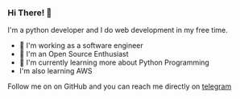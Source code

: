 ### Hi There! 👋
I'm a python developer and I do web development in my free time. 
- 🔭 I'm working as a software engineer
- 🌱 I'm an Open Source Enthusiast
- 👯 I'm currently learning more about Python Programming
- I'm also learning AWS

Follow me on on GitHub and you can reach me directly on [telegram](https://telegram.me/ckpro)

<!--
**lazydeveloper/lazydeveloper** is a ✨ _special_ ✨ repository because its `README.md` (this file) appears on your GitHub profile.

Here are some ideas to get you started:

- 🔭 I’m currently working on ...
- 🌱 I’m currently learning ...
- 👯 I’m looking to collaborate on ...
- 🤔 I’m looking for help with ...
- 💬 Ask me about ...
- 📫 How to reach me: ...
- 😄 Pronouns: ...
- ⚡ Fun fact: ...
-->
